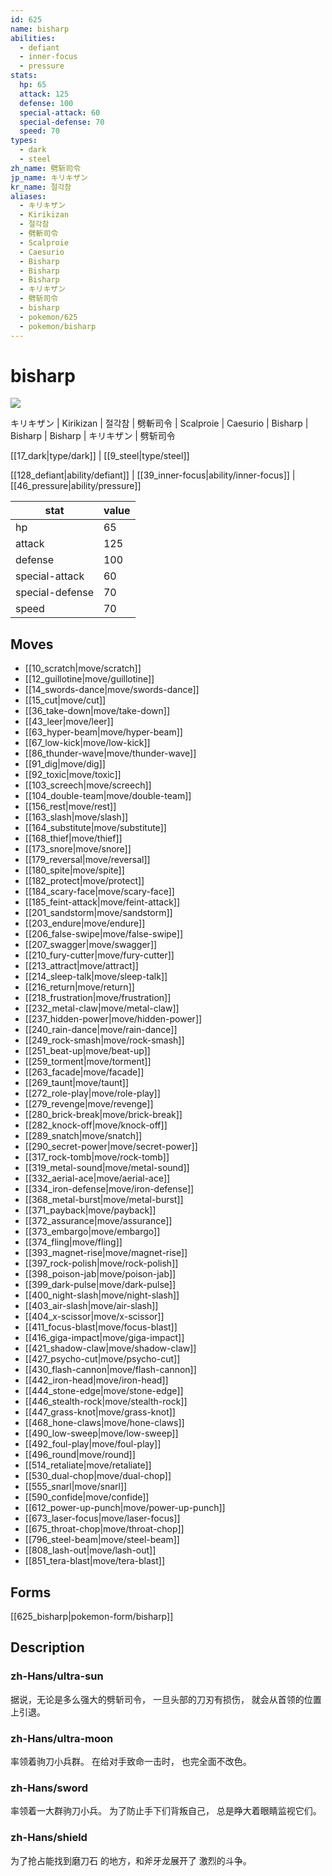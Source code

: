 ```yaml
---
id: 625
name: bisharp
abilities:
  - defiant
  - inner-focus
  - pressure
stats:
  hp: 65
  attack: 125
  defense: 100
  special-attack: 60
  special-defense: 70
  speed: 70
types:
  - dark
  - steel
zh_name: 劈斩司令
jp_name: キリキザン
kr_name: 절각참
aliases:
  - キリキザン
  - Kirikizan
  - 절각참
  - 劈斬司令
  - Scalproie
  - Caesurio
  - Bisharp
  - Bisharp
  - Bisharp
  - キリキザン
  - 劈斩司令
  - bisharp
  - pokemon/625
  - pokemon/bisharp
---
```

# bisharp

![](https://raw.githubusercontent.com/PokeAPI/sprites/master/sprites/pokemon/625.png)

キリキザン | Kirikizan | 절각참 | 劈斬司令 | Scalproie | Caesurio | Bisharp | Bisharp | Bisharp | キリキザン | 劈斩司令

[[17_dark|type/dark]] | [[9_steel|type/steel]]

[[128_defiant|ability/defiant]] | [[39_inner-focus|ability/inner-focus]] | [[46_pressure|ability/pressure]]

|stat|value|
|---|---|
|hp|65|
|attack|125|
|defense|100|
|special-attack|60|
|special-defense|70|
|speed|70|


## Moves

- [[10_scratch|move/scratch]]
- [[12_guillotine|move/guillotine]]
- [[14_swords-dance|move/swords-dance]]
- [[15_cut|move/cut]]
- [[36_take-down|move/take-down]]
- [[43_leer|move/leer]]
- [[63_hyper-beam|move/hyper-beam]]
- [[67_low-kick|move/low-kick]]
- [[86_thunder-wave|move/thunder-wave]]
- [[91_dig|move/dig]]
- [[92_toxic|move/toxic]]
- [[103_screech|move/screech]]
- [[104_double-team|move/double-team]]
- [[156_rest|move/rest]]
- [[163_slash|move/slash]]
- [[164_substitute|move/substitute]]
- [[168_thief|move/thief]]
- [[173_snore|move/snore]]
- [[179_reversal|move/reversal]]
- [[180_spite|move/spite]]
- [[182_protect|move/protect]]
- [[184_scary-face|move/scary-face]]
- [[185_feint-attack|move/feint-attack]]
- [[201_sandstorm|move/sandstorm]]
- [[203_endure|move/endure]]
- [[206_false-swipe|move/false-swipe]]
- [[207_swagger|move/swagger]]
- [[210_fury-cutter|move/fury-cutter]]
- [[213_attract|move/attract]]
- [[214_sleep-talk|move/sleep-talk]]
- [[216_return|move/return]]
- [[218_frustration|move/frustration]]
- [[232_metal-claw|move/metal-claw]]
- [[237_hidden-power|move/hidden-power]]
- [[240_rain-dance|move/rain-dance]]
- [[249_rock-smash|move/rock-smash]]
- [[251_beat-up|move/beat-up]]
- [[259_torment|move/torment]]
- [[263_facade|move/facade]]
- [[269_taunt|move/taunt]]
- [[272_role-play|move/role-play]]
- [[279_revenge|move/revenge]]
- [[280_brick-break|move/brick-break]]
- [[282_knock-off|move/knock-off]]
- [[289_snatch|move/snatch]]
- [[290_secret-power|move/secret-power]]
- [[317_rock-tomb|move/rock-tomb]]
- [[319_metal-sound|move/metal-sound]]
- [[332_aerial-ace|move/aerial-ace]]
- [[334_iron-defense|move/iron-defense]]
- [[368_metal-burst|move/metal-burst]]
- [[371_payback|move/payback]]
- [[372_assurance|move/assurance]]
- [[373_embargo|move/embargo]]
- [[374_fling|move/fling]]
- [[393_magnet-rise|move/magnet-rise]]
- [[397_rock-polish|move/rock-polish]]
- [[398_poison-jab|move/poison-jab]]
- [[399_dark-pulse|move/dark-pulse]]
- [[400_night-slash|move/night-slash]]
- [[403_air-slash|move/air-slash]]
- [[404_x-scissor|move/x-scissor]]
- [[411_focus-blast|move/focus-blast]]
- [[416_giga-impact|move/giga-impact]]
- [[421_shadow-claw|move/shadow-claw]]
- [[427_psycho-cut|move/psycho-cut]]
- [[430_flash-cannon|move/flash-cannon]]
- [[442_iron-head|move/iron-head]]
- [[444_stone-edge|move/stone-edge]]
- [[446_stealth-rock|move/stealth-rock]]
- [[447_grass-knot|move/grass-knot]]
- [[468_hone-claws|move/hone-claws]]
- [[490_low-sweep|move/low-sweep]]
- [[492_foul-play|move/foul-play]]
- [[496_round|move/round]]
- [[514_retaliate|move/retaliate]]
- [[530_dual-chop|move/dual-chop]]
- [[555_snarl|move/snarl]]
- [[590_confide|move/confide]]
- [[612_power-up-punch|move/power-up-punch]]
- [[673_laser-focus|move/laser-focus]]
- [[675_throat-chop|move/throat-chop]]
- [[796_steel-beam|move/steel-beam]]
- [[808_lash-out|move/lash-out]]
- [[851_tera-blast|move/tera-blast]]

## Forms



[[625_bisharp|pokemon-form/bisharp]]

## Description

### zh-Hans/ultra-sun

据说，无论是多么强大的劈斩司令，
一旦头部的刀刃有损伤，
就会从首领的位置上引退。

### zh-Hans/ultra-moon

率领着驹刀小兵群。
在给对手致命一击时，
也完全面不改色。

### zh-Hans/sword

率领着一大群驹刀小兵。
为了防止手下们背叛自己，
总是睁大着眼睛监视它们。

### zh-Hans/shield

为了抢占能找到磨刀石
的地方，和斧牙龙展开了
激烈的斗争。

